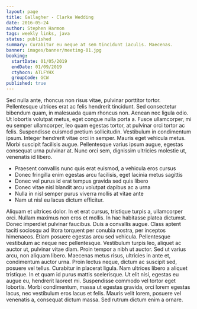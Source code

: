 ```yaml
---
layout: page
title: Gallagher - Clarke Wedding
date: 2016-05-24
author: Stephen Harmon
tags: weekly links, java
status: published
summary: Curabitur eu neque at sem tincidunt iaculis. Maecenas.
banner: images/banner/meeting-01.jpg
booking:
  startDate: 01/05/2019
  endDate: 01/09/2019
  ctyhocn: ATLFYHX
  groupCode: GCW
published: true
---
```

Sed nulla ante, rhoncus non risus vitae, pulvinar porttitor tortor. Pellentesque ultrices erat ac felis hendrerit tincidunt. Sed consectetur bibendum quam, in malesuada quam rhoncus non. Aenean nec ligula odio. Ut lobortis volutpat metus, eget congue nulla porta a. Fusce ullamcorper, mi eu semper ullamcorper, leo quam egestas tortor, at pulvinar orci tortor ac felis. Suspendisse euismod pretium sollicitudin. Vestibulum in condimentum ipsum. Integer hendrerit vitae orci in semper. Mauris eget vehicula metus. Morbi suscipit facilisis augue. Pellentesque varius ipsum augue, egestas consequat urna pulvinar at. Nunc orci sem, dignissim ultricies molestie ut, venenatis id libero.

* Praesent convallis nunc quis erat euismod, a vehicula eros cursus
* Donec fringilla enim egestas arcu facilisis, eget lacinia metus sagittis
* Donec vel purus id erat tempus gravida sed quis libero
* Donec vitae nisl blandit arcu volutpat dapibus ac a urna
* Nulla in nisl semper purus viverra mollis at vitae ante
* Nam ut nisl eu lacus dictum efficitur.

Aliquam et ultrices dolor. In et erat cursus, tristique turpis a, ullamcorper orci. Nullam maximus non eros et mollis. In hac habitasse platea dictumst. Donec imperdiet pulvinar faucibus. Duis a convallis augue. Class aptent taciti sociosqu ad litora torquent per conubia nostra, per inceptos himenaeos. Etiam posuere egestas arcu sed vehicula. Pellentesque vestibulum ac neque nec pellentesque. Vestibulum turpis leo, aliquet ac auctor ut, pulvinar vitae diam. Proin tempor a nibh ut auctor.
Sed ut varius arcu, non aliquam libero. Maecenas metus risus, ultricies in ante et, condimentum auctor urna. Proin lectus neque, dictum ac suscipit sed, posuere vel tellus. Curabitur in placerat ligula. Nam ultrices libero a aliquet tristique. In et quam id purus mattis scelerisque. Ut elit nisi, egestas eu augue eu, hendrerit laoreet mi. Suspendisse commodo vel tortor eget lobortis. Morbi condimentum, massa ut egestas gravida, orci lorem egestas lacus, nec vestibulum eros lacus et felis. Mauris velit lorem, posuere vel venenatis a, consequat dictum massa. Sed rutrum dictum enim a ornare.

